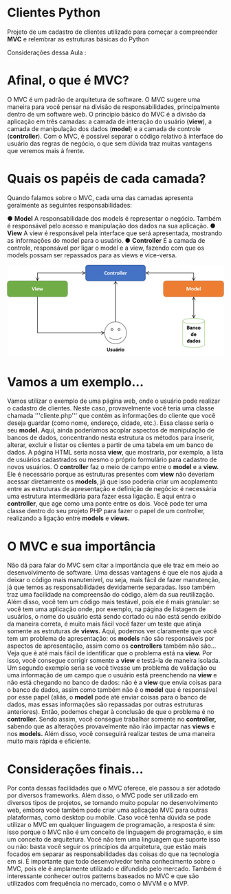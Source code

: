 # Clientes Python
 Projeto de um cadastro de clientes utilizado para começar a compreender **MVC** e relembrar as estruturas básicas do Python

Considerações dessa Aula : 

# **Afinal, o que é MVC?**

O MVC é um padrão de arquitetura de software. O MVC sugere uma maneira para você pensar na divisão de responsabilidades, principalmente dentro de um software web.
O princípio básico do MVC é a divisão da aplicação em três camadas: a camada de interação do usuário (**view**), a camada de manipulação dos dados (**model**) e a camada de controle (**controller**).
Com o MVC, é possível separar o código relativo à interface do usuário das regras de negócio, o que sem dúvida traz muitas vantagens que veremos mais à frente.

# Quais os papéis de cada camada?
Quando falamos sobre o MVC, cada uma das camadas apresenta geralmente as seguintes responsabilidades:

● **Model** A responsabilidade dos models é representar o negócio. Também é responsável pelo acesso e manipulação dos dados na sua aplicação.
● **View** A view é responsável pela interface que será apresentada, mostrando as informações do model para o usuário.
● **Controller** É a camada de controle, responsável por ligar o model e a view, fazendo com que os models possam ser repassados para as views e vice-versa.

 ![Diagrama do MVC](diagramaMVC.png)


# Vamos a um exemplo…
Vamos utilizar o exemplo de uma página web, onde o usuário pode realizar o cadastro de clientes. Neste caso, provavelmente você teria uma classe chamada '''cliente.php''' que contém as informações do cliente que você deseja guardar (como nome, endereço, cidade, etc.). Essa classe seria o seu **model.**
Aqui, ainda poderíamos acoplar aspectos de manipulação de bancos de dados, concentrando nesta estrutura os métodos para inserir, alterar, excluir e listar os clientes a partir de uma tabela em um banco de dados.
A página HTML seria nossa **view**, que mostraria, por exemplo, a lista de usuários cadastrados ou mesmo o próprio formulário para cadastro de novos usuários.
O **controller** faz o meio de campo entre o **model** e a **view.** Ele é necessário porque as estruturas presentes com **view** não deveriam acessar diretamente os **models**, já que isso poderia criar um acoplamento entre as estruturas de apresentação e definição de negócio: é necessária uma estrutura intermediária para fazer essa ligação.
E aqui entra o **controller**, que age como uma ponte entre os dois. Você pode ter uma classe dentro do seu projeto PHP para fazer o papel de um controller, realizando a ligação entre **models** e **views.**

# O MVC e sua importância
Não dá para falar do MVC sem citar a importância que ele traz em meio ao desenvolvimento de software.
Uma dessas vantagens é que ele nos ajuda a deixar o código mais manutenível, ou seja, mais fácil de fazer manutenção, já que temos as responsabilidades devidamente separadas. Isso também traz uma facilidade na compreensão do código, além da sua reutilização.
Além disso, você tem um código mais testável, pois ele é mais granular: se você tem uma aplicação onde, por exemplo, na página de listagem de usuários, o nome do usuário está sendo cortado ou não está sendo exibido da maneira correta, é muito mais fácil você fazer um teste que atinja somente as estruturas de **views.**
Aqui, podemos ver claramente que você tem um problema de apresentação: os **models** não são responsáveis por aspectos de apresentação, assim como os **controllers** também não são… Veja que é até mais fácil de identificar que o problema está na **view.** Por isso, você consegue corrigir somente a **view** e testá-la de maneira isolada.
Um segundo exemplo seria se você tivesse um problema de validação ou uma informação de um campo que o usuário está preenchendo na **view** e não está chegando no banco de dados: não é a **view** que envia coisas para o banco de dados, assim como também não é o **model** que é responsável por esse papel (aliás, o **model** pode até enviar coisas para o banco de dados, mas essas informações são repassadas por outras estruturas anteriores).
Então, podemos chegar à conclusão de que o problema é no **controller.** Sendo assim, você consegue trabalhar somente no **controller,** sabendo que as alterações provavelmente não irão impactar nas **views** e nos **models.** Além disso, você conseguirá realizar testes de uma maneira muito mais rápida e eficiente.

# Considerações finais…
Por conta dessas facilidades que o MVC oferece, ele passou a ser adotado por diversos frameworks. Além disso, o MVC pode ser utilizado em diversos tipos de projetos, se tornando muito popular no desenvolvimento web, embora você também pode criar uma aplicação MVC para outras plataformas, como desktop ou mobile.
Caso você tenha dúvida se pode utilizar o MVC em qualquer linguagem de programação, a resposta é sim: isso porque o MVC não é um conceito de linguagem de programação, e sim um conceito de arquitetura. Você não tem uma linguagem que suporte isso ou não: basta você seguir os princípios da arquitetura, que estão mais focados em separar as responsabilidades das coisas do que na tecnologia em si.
É importante que todo desenvolvedor tenha conhecimento sobre o MVC, pois ele é amplamente utilizado e difundido pelo mercado. Também é interessante conhecer outros patterns baseados no MVC e que são utilizados com frequência no mercado, como o MVVM e o MVP.